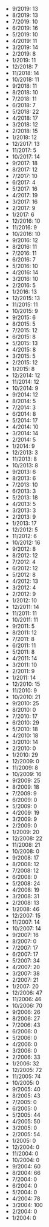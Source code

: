 *  9/2019: 13
*  8/2019: 13
*  7/2019: 10
*  6/2019: 16
*  5/2019: 10
*  4/2019: 11
*  3/2019: 14
*  2/2019: 8
*  1/2019: 11
*  12/2018: 7
*  11/2018: 14
*  10/2018: 11
*  9/2018: 11
*  8/2018: 10
*  7/2018: 11
*  6/2018: 7
*  5/2018: 22
*  4/2018: 17
*  3/2018: 12
*  2/2018: 15
*  1/2018: 12
*  12/2017: 13
*  11/2017: 5
*  10/2017: 14
*  9/2017: 18
*  8/2017: 12
*  7/2017: 10
*  6/2017: 4
*  5/2017: 16
*  4/2017: 19
*  3/2017: 16
*  2/2017: 9
*  1/2017: 6
*  12/2016: 10
*  11/2016: 9
*  10/2016: 10
*  9/2016: 12
*  8/2016: 11
*  7/2016: 11
*  6/2016: 7
*  5/2016: 10
*  4/2016: 14
*  3/2016: 10
*  2/2016: 5
*  1/2016: 13
*  12/2015: 13
*  11/2015: 11
*  10/2015: 9
*  9/2015: 6
*  8/2015: 5
*  7/2015: 12
*  6/2015: 8
*  5/2015: 13
*  4/2015: 8
*  3/2015: 5
*  2/2015: 12
*  1/2015: 8
*  12/2014: 12
*  11/2014: 12
*  10/2014: 9
*  9/2014: 12
*  8/2014: 5
*  7/2014: 3
*  6/2014: 8
*  5/2014: 17
*  4/2014: 10
*  3/2014: 14
*  2/2014: 5
*  1/2014: 9
*  12/2013: 3
*  11/2013: 8
*  10/2013: 8
*  9/2013: 6
*  8/2013: 6
*  7/2013: 10
*  6/2013: 3
*  5/2013: 18
*  4/2013: 5
*  3/2013: 3
*  2/2013: 9
*  1/2013: 17
*  12/2012: 5
*  11/2012: 6
*  10/2012: 16
*  9/2012: 8
*  8/2012: 12
*  7/2012: 4
*  6/2012: 12
*  5/2012: 8
*  4/2012: 13
*  3/2012: 4
*  2/2012: 9
*  1/2012: 10
*  12/2011: 14
*  11/2011: 11
*  10/2011: 11
*  9/2011: 5
*  8/2011: 12
*  7/2011: 8
*  6/2011: 11
*  5/2011: 8
*  4/2011: 14
*  3/2011: 10
*  2/2011: 9
*  1/2011: 14
*  12/2010: 15
*  11/2010: 9
*  10/2010: 21
*  9/2010: 25
*  8/2010: 0
*  7/2010: 17
*  6/2010: 29
*  5/2010: 18
*  4/2010: 18
*  3/2010: 14
*  2/2010: 0
*  1/2010: 29
*  12/2009: 0
*  11/2009: 8
*  10/2009: 16
*  9/2009: 25
*  8/2009: 18
*  7/2009: 9
*  6/2009: 0
*  5/2009: 0
*  4/2009: 19
*  3/2009: 9
*  2/2009: 0
*  1/2009: 20
*  12/2008: 22
*  11/2008: 21
*  10/2008: 0
*  9/2008: 17
*  8/2008: 12
*  7/2008: 12
*  6/2008: 0
*  5/2008: 24
*  4/2008: 19
*  3/2008: 31
*  2/2008: 13
*  1/2008: 46
*  12/2007: 15
*  11/2007: 14
*  10/2007: 14
*  9/2007: 16
*  8/2007: 0
*  7/2007: 17
*  6/2007: 17
*  5/2007: 34
*  4/2007: 20
*  3/2007: 38
*  2/2007: 21
*  1/2007: 20
*  12/2006: 47
*  11/2006: 46
*  10/2006: 70
*  9/2006: 26
*  8/2006: 27
*  7/2006: 43
*  6/2006: 0
*  5/2006: 0
*  4/2006: 0
*  3/2006: 0
*  2/2006: 33
*  1/2006: 32
*  12/2005: 72
*  11/2005: 74
*  10/2005: 0
*  9/2005: 40
*  8/2005: 43
*  7/2005: 0
*  6/2005: 0
*  5/2005: 44
*  4/2005: 50
*  3/2005: 0
*  2/2005: 54
*  1/2005: 0
*  12/2004: 0
*  11/2004: 0
*  10/2004: 0
*  9/2004: 60
*  8/2004: 66
*  7/2004: 0
*  6/2004: 0
*  5/2004: 0
*  4/2004: 78
*  3/2004: 100
*  2/2004: 0
*  1/2004: 0